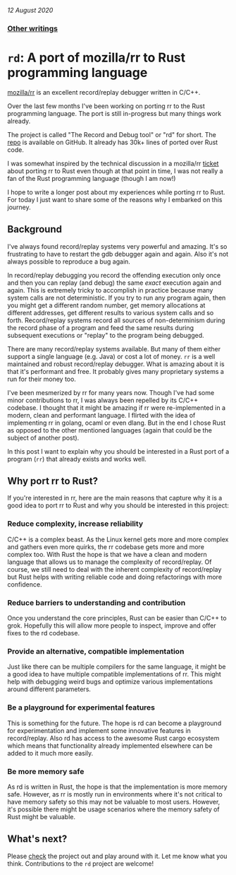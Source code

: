 _12 August 2020_ 
### [Other writings](https://github.com/sidkshatriya/me/blob/master/README.md)

# `rd`: A port of mozilla/rr to Rust programming language

[mozilla/rr](https://github.com/mozilla/rr) is an excellent record/replay debugger written in C/C++.

Over the last few months I've been working on porting rr to the Rust programming language. The port is still in-progress but many things work already. 

The project is called "The Record and Debug tool" or "rd" for short. The [repo](https://github.com/sidkshatriya/rd) is available on GitHub. It already has 30k+ lines of ported over Rust code.

I was somewhat inspired by the technical discussion in a mozilla/rr [ticket](https://github.com/mozilla/rr/issues/2181) about porting rr to Rust even though at that point in time, I was not really a fan of the Rust programming language (though I am now!)

I hope to write a longer post about my experiences while porting rr to Rust. For today I just want to share some of the reasons why I embarked on this journey.

## Background
I've always found record/replay systems very powerful and amazing. It's so frustrating to have to restart the gdb debugger again and again. Also it's not always possible to reproduce a bug again. 

In record/replay debugging you record the offending execution only once and then you can replay (and debug) the same _exact_ execution again and again. This is extremely tricky to accomplish in practice because many system calls are not deterministic. If you try to run any program again, then you might get a different random number, get memory allocations at different addresses, get different results to various system calls and so forth. Record/replay systems record all sources of non-determinism during the record phase of a program and feed the same results during subsequent executions or "replay" to the program being debugged.

There are many record/replay systems available. But many of them either support a single language (e.g. Java) or cost a lot of money. `rr` is a well maintained and robust record/replay debugger. What is amazing about it is that it's performant and free. It probably gives many proprietary systems a run for their money too.

I've been mesmerized by rr for many years now. Though I've had some minor contributions to rr, I was always been repelled by its C/C++ codebase. I thought that it might be amazing if rr were re-implemented in a modern, clean and performant language. I flirted with the idea of implementing rr in golang, ocaml or even dlang. But in the end I chose Rust as opposed to the other mentioned languages (again that could be the subject of another post).

In this post I want to explain why you should be interested in a Rust port of a program (`rr`) that already exists and works well.

## Why port rr to Rust?
If you're interested in rr, here are the main reasons that capture why it is a good idea to port rr to Rust and why you should be interested in this project:

### Reduce complexity, increase reliability
C/C++ is a complex beast. As the Linux kernel gets more and more complex and gathers even more quirks, the rr codebase gets more and more complex too. With Rust the hope is that we have a clean and modern language that allows us to manage the complexity of record/replay. Of course, we still need to deal with the inherent complexity of record/replay but Rust helps with writing reliable code and doing refactorings with more confidence. 

### Reduce barriers to understanding and contribution
Once you understand the core principles, Rust can be easier than C/C++ to grok. Hopefully this will allow more people to inspect, improve and offer fixes to the rd codebase.

### Provide an alternative, compatible implementation
Just like there can be multiple compilers for the same language, it might be a good idea to have multiple compatible implementations of rr. This might help with debugging weird bugs and optimize various implementations around different parameters.

### Be a playground for experimental features
This is something for the future. The hope is rd can become a playground for experimentation and implement some innovative features in record/replay. Also rd has access to the awesome Rust cargo ecosystem which means that functionality already implemented elsewhere can be added to it much more easily.

### Be more memory safe
As rd is written in Rust, the hope is that the implementation is more memory safe. However, as rr is mostly run in environments where it's not critical to have memory safety so this may not be valuable to most users. However, it's possible there might be usage scenarios where the memory safety of Rust might be valuable.

## What's next?
Please [check](https://github.com/sidkshatriya/rd) the project out and play around with it. Let me know what you think. Contributions to the `rd` project are welcome!
